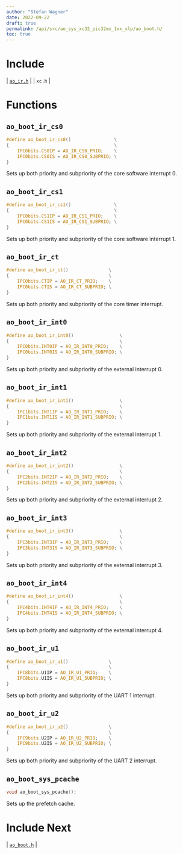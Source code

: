 ```yaml
---
author: "Stefan Wagner"
date: 2022-09-22
draft: true
permalink: /api/src/ao_sys_xc32_pic32mx_1xx_xlp/ao_boot.h/
toc: true
---
```


# Include

| [`ao_ir.h`](ao_ir.h.md) |
| `xc.h` |

# Functions

## `ao_boot_ir_cs0`

```c
#define ao_boot_ir_cs0()                \
{                                       \
    IPC0bits.CS0IP = AO_IR_CS0_PRIO;    \
    IPC0bits.CS0IS = AO_IR_CS0_SUBPRIO; \
}
```

Sets up both priority and subpriority of the core software interrupt 0.

## `ao_boot_ir_cs1`

```c
#define ao_boot_ir_cs1()                \
{                                       \
    IPC0bits.CS1IP = AO_IR_CS1_PRIO;    \
    IPC0bits.CS1IS = AO_IR_CS1_SUBPRIO; \
}
```

Sets up both priority and subpriority of the core software interrupt 1.

## `ao_boot_ir_ct`

```c
#define ao_boot_ir_ct()               \
{                                     \
    IPC0bits.CTIP = AO_IR_CT_PRIO;    \
    IPC0bits.CTIS = AO_IR_CT_SUBPRIO; \
}
```

Sets up both priority and subpriority of the core timer interrupt.

## `ao_boot_ir_int0`

```c
#define ao_boot_ir_int0()                 \
{                                         \
    IPC0bits.INT0IP = AO_IR_INT0_PRIO;    \
    IPC0bits.INT0IS = AO_IR_INT0_SUBPRIO; \
}
```

Sets up both priority and subpriority of the external interrupt 0.

## `ao_boot_ir_int1`

```c
#define ao_boot_ir_int1()                 \
{                                         \
    IPC1bits.INT1IP = AO_IR_INT1_PRIO;    \
    IPC1bits.INT1IS = AO_IR_INT1_SUBPRIO; \
}
```

Sets up both priority and subpriority of the external interrupt 1.

## `ao_boot_ir_int2`

```c
#define ao_boot_ir_int2()                 \
{                                         \
    IPC2bits.INT2IP = AO_IR_INT2_PRIO;    \
    IPC2bits.INT2IS = AO_IR_INT2_SUBPRIO; \
}
```

Sets up both priority and subpriority of the external interrupt 2.

## `ao_boot_ir_int3`

```c
#define ao_boot_ir_int3()                 \
{                                         \
    IPC3bits.INT3IP = AO_IR_INT3_PRIO;    \
    IPC3bits.INT3IS = AO_IR_INT3_SUBPRIO; \
}
```

Sets up both priority and subpriority of the external interrupt 3.

## `ao_boot_ir_int4`

```c
#define ao_boot_ir_int4()                 \
{                                         \
    IPC4bits.INT4IP = AO_IR_INT4_PRIO;    \
    IPC4bits.INT4IS = AO_IR_INT4_SUBPRIO; \
}
```

Sets up both priority and subpriority of the external interrupt 4.

## `ao_boot_ir_u1`

```c
#define ao_boot_ir_u1()               \
{                                     \
    IPC8bits.U1IP = AO_IR_U1_PRIO;    \
    IPC8bits.U1IS = AO_IR_U1_SUBPRIO; \
}
```

Sets up both priority and subpriority of the UART 1 interrupt.

## `ao_boot_ir_u2`

```c
#define ao_boot_ir_u2()               \
{                                     \
    IPC9bits.U2IP = AO_IR_U2_PRIO;    \
    IPC9bits.U2IS = AO_IR_U2_SUBPRIO; \
}
```

Sets up both priority and subpriority of the UART 2 interrupt.

## `ao_boot_sys_pcache`

```c
void ao_boot_sys_pcache();
```

Sets up the prefetch cache.

# Include Next

| [`ao_boot.h`](../ao_sys_xc32_pic32mx/ao_boot.h.md) |
